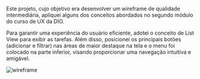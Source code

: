 Este projeto, cujo objetivo era desenvolver um wireframe de qualidade intermediária, apliquei alguns dos conceitos abordados no segundo módulo do curso de UX da DIO.

Para garantir uma experiência do usuário eficiente, adotei o conceito de List View para exibir as tarefas. Além disso, posicionei os principais botões (adicionar e filtrar) nas áreas de maior destaque na tela e o menu foi colocado na parte inferior, visando proporcionar uma navegação intuitiva e amigável.


![wireframe](https://github.com/dev-Raffa/wireframe-ToDoList/assets/113853780/84bb8edb-4afd-4be7-8288-f114fb2a08a8)
